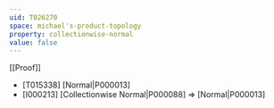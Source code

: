 ```yaml
---
uid: T026270
space: michael's-product-topology
property: collectionwise-normal
value: false
---
```

[[Proof]]

* [T015338] [Normal|P000013]
* [I000213] [Collectionwise Normal|P000088] => [Normal|P000013]

